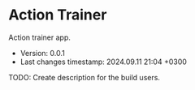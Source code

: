 <!--
@since 2024.02.10, 21:29
@changed 2024.02.10, 21:29
-->

# Action Trainer

Action trainer app.

- Version: 0.0.1
- Last changes timestamp: 2024.09.11 21:04 +0300

TODO: Create description for the build users.
